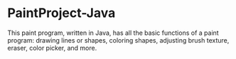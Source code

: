 # PaintProject-Java
This paint program, written in Java, has all the basic functions of a paint program: drawing lines or shapes, coloring shapes, adjusting brush texture, eraser, color picker, and more.
